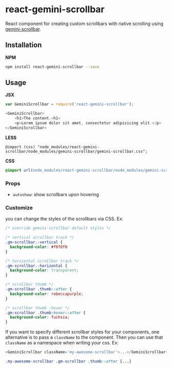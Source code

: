 # react-gemini-scrollbar

React component for creating custom scrollbars with native scrolling using [gemini-scrollbar](https://github.com/noeldelgado/gemini-scrollbar).

## Installation

**NPM**
```sh
npm install react-gemini-scrollbar --save
```

## Usage
**JSX**
```js
var GeminiScrollbar = require('react-gemini-scrollbar');

<GeminiScrollbar>
    <h1>The content.<h1>
    <p>Lorem ipsum dolor sit amet, consectetur adipisicing elit.</p>
</GeminiScrollbar>
```

**LESS**
```less
@import (css) "node_modules/react-gemini-scrollbar/node_modules/gemini-scrollbar/gemini-scrollbar.css";
```

**CSS**
```css
@import url(node_modules/react-gemini-scrollbar/node_modules/gemini-scrollbar/gemini-scrollbar.css);
```

### Props
* `autoshow`: show scrollbars upon hovering


### Customize

you can change the styles of the scrollbars via CSS. Ex:

```css
/* override gemini-scrollbar default styles */

/* vertical scrollbar track */
.gm-scrollbar.-vertical {
  background-color: #f0f0f0
}

/* horizontal scrollbar track */
.gm-scrollbar.-horizontal {
  background-color: transparent;
}

/* scrollbar thumb */
.gm-scrollbar .thumb::after {
  background-color: rebeccapurple;
}

/* scrollbar thumb :hover */
.gm-scrollbar .thumb:hover::after {
  background-color: fuchsia;
}
```

If you want to specify different scrollbar styles for your components, one
alternative is to pass a `className` to the component. Then you can use that
`className` as a namespace when writing your css. Ex:
```js
<GeminiScrollbar className='my-awesome-scrollbar'>...</GeminiScrollbar>
```

```css
.my-awesome-scrollbar .gm-scrollbar .thumb::after {...}
```
